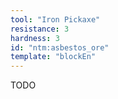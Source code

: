 ```yaml
---
tool: "Iron Pickaxe"
resistance: 3
hardness: 3
id: "ntm:asbestos_ore"
template: "blockEn"
---
```


TODO
